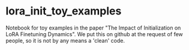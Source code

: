 # lora_init_toy_examples

Notebook for toy examples in the paper "The Impact of Initialization on LoRA Finetuning Dynamics". We put this on github at the request of few people, so it is not by any means a 'clean' code. 
